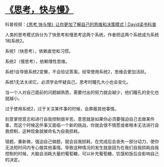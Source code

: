 # [《思考，快与慢》](https://book.douban.com/subject/10785583/)

科普视频：[《思考,快与慢》让你更加了解自己的思维和决策模式 | David读书科普](https://www.bilibili.com/video/BV1m64y1C7WE)

人类的思考模式拆分为了快思考和慢思考这两个系统，作者把这两个系统成为系统1和系统2。

系统1（快思考），依赖直觉和习惯。

系统2（慢思考），依赖理性思维。

系统1会导致系统2变懒，不会验证答案。经常使用系统2，思维会更加活跃。

系统1无法关闭它。必须学会怀疑自己。思考时瞳孔大小也会变化。

当一个人对自己面前的问题越熟悉，需要付出的努力就会越少，他们瞳孔的变化也就越小。

过于使用系统2，过于关注某件事的时候，会屏蔽其他事情。

刻意掌控意志和进行自我控制很辛苦。意思就是如果你必须要强迫自己去做某件事，而这个时候这件事又面临一个新的挑战，你就会很不情愿或者根本无法进行自我控制，这种现象就被命名为自我损耗。

错题，重新做，强迫自己做题，就会自我损耗，在完成后会丧失一部分动力，使你无法短时间内专心做其他事情。导致这种情况的发生就是因为在我们自我损耗自我控制的时候，大脑会消耗大量的葡萄糖，可以补充葡萄糖，饥饿和饭后会影响自己的决定。

